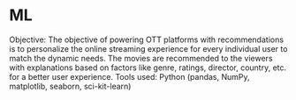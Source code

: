 # ML
Objective: The objective of powering OTT platforms with recommendations is to personalize the online streaming experience for every individual user to match the dynamic needs. The movies are recommended to the viewers with explanations based on factors like genre, ratings, director, country, etc. for a better user experience.
Tools used: Python (pandas, NumPy, matplotlib, seaborn, sci-kit-learn)
